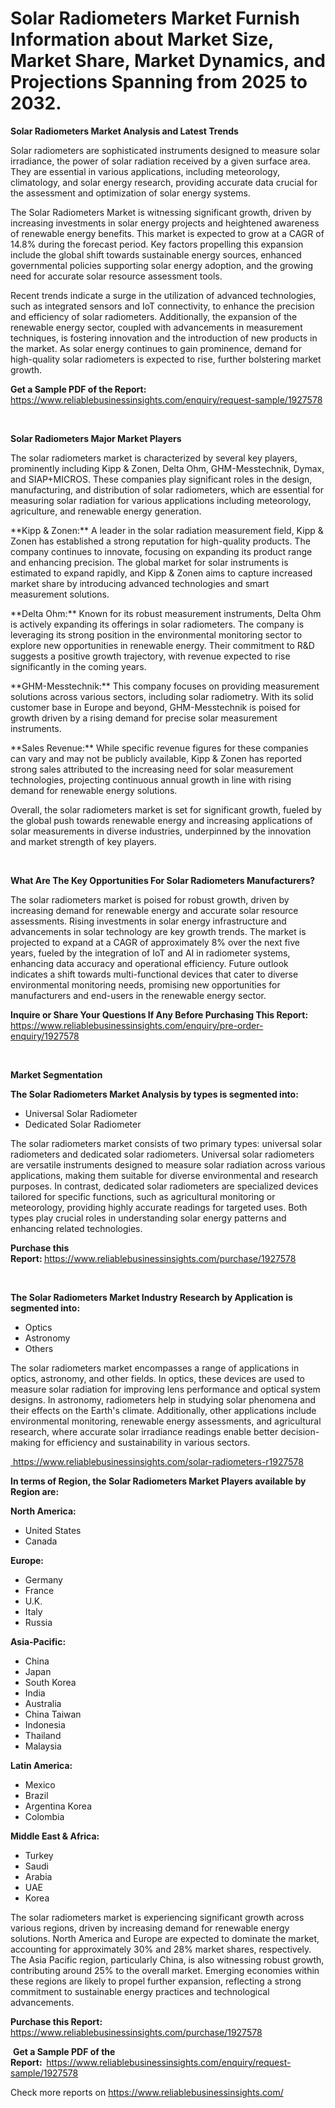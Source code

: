 <p><h1>Solar Radiometers Market Furnish Information about Market Size, Market Share, Market Dynamics, and Projections Spanning from 2025 to 2032.</h1></p><p><strong>Solar Radiometers Market Analysis and Latest Trends</strong></p>
<p><p>Solar radiometers are sophisticated instruments designed to measure solar irradiance, the power of solar radiation received by a given surface area. They are essential in various applications, including meteorology, climatology, and solar energy research, providing accurate data crucial for the assessment and optimization of solar energy systems.</p><p>The Solar Radiometers Market is witnessing significant growth, driven by increasing investments in solar energy projects and heightened awareness of renewable energy benefits. This market is expected to grow at a CAGR of 14.8% during the forecast period. Key factors propelling this expansion include the global shift towards sustainable energy sources, enhanced governmental policies supporting solar energy adoption, and the growing need for accurate solar resource assessment tools. </p><p>Recent trends indicate a surge in the utilization of advanced technologies, such as integrated sensors and IoT connectivity, to enhance the precision and efficiency of solar radiometers. Additionally, the expansion of the renewable energy sector, coupled with advancements in measurement techniques, is fostering innovation and the introduction of new products in the market. As solar energy continues to gain prominence, demand for high-quality solar radiometers is expected to rise, further bolstering market growth.</p></p>
<p><strong>Get a Sample PDF of the Report:&nbsp;</strong> <a href="https://www.reliablebusinessinsights.com/enquiry/request-sample/1927578?utm_campaign=1117&utm_medium=2&utm_source=Github&utm_content=ia&utm_term=15012025&utm_id=solar-radiometers">https://www.reliablebusinessinsights.com/enquiry/request-sample/1927578</a></p>
<p>&nbsp;</p>
<p><strong>Solar Radiometers Major Market Players</strong></p>
<p><p>The solar radiometers market is characterized by several key players, prominently including Kipp & Zonen, Delta Ohm, GHM-Messtechnik, Dymax, and SIAP+MICROS. These companies play significant roles in the design, manufacturing, and distribution of solar radiometers, which are essential for measuring solar radiation for various applications including meteorology, agriculture, and renewable energy generation.</p><p>**Kipp & Zonen:** A leader in the solar radiation measurement field, Kipp & Zonen has established a strong reputation for high-quality products. The company continues to innovate, focusing on expanding its product range and enhancing precision. The global market for solar instruments is estimated to expand rapidly, and Kipp & Zonen aims to capture increased market share by introducing advanced technologies and smart measurement solutions.</p><p>**Delta Ohm:** Known for its robust measurement instruments, Delta Ohm is actively expanding its offerings in solar radiometers. The company is leveraging its strong position in the environmental monitoring sector to explore new opportunities in renewable energy. Their commitment to R&D suggests a positive growth trajectory, with revenue expected to rise significantly in the coming years.</p><p>**GHM-Messtechnik:** This company focuses on providing measurement solutions across various sectors, including solar radiometry. With its solid customer base in Europe and beyond, GHM-Messtechnik is poised for growth driven by a rising demand for precise solar measurement instruments. </p><p>**Sales Revenue:** While specific revenue figures for these companies can vary and may not be publicly available, Kipp & Zonen has reported strong sales attributed to the increasing need for solar measurement technologies, projecting continuous annual growth in line with rising demand for renewable energy solutions.</p><p>Overall, the solar radiometers market is set for significant growth, fueled by the global push towards renewable energy and increasing applications of solar measurements in diverse industries, underpinned by the innovation and market strength of key players.</p></p>
<p>&nbsp;</p>
<p><strong>What Are The Key Opportunities For Solar Radiometers Manufacturers?</strong></p>
<p><p>The solar radiometers market is poised for robust growth, driven by increasing demand for renewable energy and accurate solar resource assessments. Rising investments in solar energy infrastructure and advancements in solar technology are key growth trends. The market is projected to expand at a CAGR of approximately 8% over the next five years, fueled by the integration of IoT and AI in radiometer systems, enhancing data accuracy and operational efficiency. Future outlook indicates a shift towards multi-functional devices that cater to diverse environmental monitoring needs, promising new opportunities for manufacturers and end-users in the renewable energy sector.</p></p>
<p><strong>Inquire or Share Your Questions If Any Before Purchasing This Report:</strong> <a href="https://www.reliablebusinessinsights.com/enquiry/pre-order-enquiry/1927578?utm_campaign=1117&utm_medium=2&utm_source=Github&utm_content=ia&utm_term=15012025&utm_id=solar-radiometers">https://www.reliablebusinessinsights.com/enquiry/pre-order-enquiry/1927578</a></p>
<p>&nbsp;</p>
<p><strong>Market Segmentation</strong></p>
<p><strong>The Solar Radiometers Market Analysis by types is segmented into:</strong></p>
<p><ul><li>Universal Solar Radiometer</li><li>Dedicated Solar Radiometer</li></ul></p>
<p><p>The solar radiometers market consists of two primary types: universal solar radiometers and dedicated solar radiometers. Universal solar radiometers are versatile instruments designed to measure solar radiation across various applications, making them suitable for diverse environmental and research purposes. In contrast, dedicated solar radiometers are specialized devices tailored for specific functions, such as agricultural monitoring or meteorology, providing highly accurate readings for targeted uses. Both types play crucial roles in understanding solar energy patterns and enhancing related technologies.</p></p>
<p><strong>Purchase this Report:&nbsp;</strong><a href="https://www.reliablebusinessinsights.com/purchase/1927578?utm_campaign=1117&utm_medium=2&utm_source=Github&utm_content=ia&utm_term=15012025&utm_id=solar-radiometers">https://www.reliablebusinessinsights.com/purchase/1927578</a></p>
<p>&nbsp;</p>
<p><strong>The Solar Radiometers Market Industry Research by Application is segmented into:</strong></p>
<p><ul><li>Optics</li><li>Astronomy</li><li>Others</li></ul></p>
<p><p>The solar radiometers market encompasses a range of applications in optics, astronomy, and other fields. In optics, these devices are used to measure solar radiation for improving lens performance and optical system designs. In astronomy, radiometers help in studying solar phenomena and their effects on the Earth's climate. Additionally, other applications include environmental monitoring, renewable energy assessments, and agricultural research, where accurate solar irradiance readings enable better decision-making for efficiency and sustainability in various sectors.</p></p>
<p><a href="https://www.reliablebusinessinsights.com/solar-radiometers-r1927578?utm_campaign=1117&utm_medium=2&utm_source=Github&utm_content=ia&utm_term=15012025&utm_id=solar-radiometers">&nbsp;https://www.reliablebusinessinsights.com/solar-radiometers-r1927578</a></p>
<p><strong>In terms of Region, the Solar Radiometers Market Players available by Region are:</strong></p>
<p>
    <p> <strong> North America: </strong>
        <ul>
            <li>United States</li>
            <li>Canada</li>
        </ul>
        </p> 
    <p> <strong> Europe: </strong>
        <ul>
            <li>Germany</li>
            <li>France</li>
            <li>U.K.</li>
            <li>Italy</li>
            <li>Russia</li>
        </ul>
        </p> 
    <p> <strong> Asia-Pacific: </strong>
        <ul>
            <li>China</li>
            <li>Japan</li>
            <li>South Korea</li>
            <li>India</li>
            <li>Australia</li>
            <li>China Taiwan</li>
            <li>Indonesia</li>
            <li>Thailand</li>
            <li>Malaysia</li>
        </ul>
        </p> 
    <p> <strong> Latin America: </strong>
        <ul>
            <li>Mexico</li>
            <li>Brazil</li>
            <li>Argentina Korea</li>
            <li>Colombia</li>
        </ul>
        </p> 
    <p> <strong> Middle East & Africa: </strong>
        <ul>
            <li>Turkey</li>
            <li>Saudi</li>
            <li>Arabia</li>
            <li>UAE</li>
            <li>Korea</li>
        </ul>
    </p>
    </p>
<p><p>The solar radiometers market is experiencing significant growth across various regions, driven by increasing demand for renewable energy solutions. North America and Europe are expected to dominate the market, accounting for approximately 30% and 28% market shares, respectively. The Asia Pacific region, particularly China, is also witnessing robust growth, contributing around 25% to the overall market. Emerging economies within these regions are likely to propel further expansion, reflecting a strong commitment to sustainable energy practices and technological advancements.</p></p>
<p><strong>Purchase this Report: </strong><a href="https://www.reliablebusinessinsights.com/purchase/1927578?utm_campaign=1117&utm_medium=2&utm_source=Github&utm_content=ia&utm_term=15012025&utm_id=solar-radiometers">https://www.reliablebusinessinsights.com/purchase/1927578</a></p>
<p>&nbsp;<strong>Get a Sample PDF of the Report:&nbsp;&nbsp;</strong><a href="https://www.reliablebusinessinsights.com/enquiry/request-sample/1927578?utm_campaign=1117&utm_medium=2&utm_source=Github&utm_content=ia&utm_term=15012025&utm_id=solar-radiometers">https://www.reliablebusinessinsights.com/enquiry/request-sample/1927578</a></p>
<p><strong></strong></p>
<p>Check more reports on <a href="https://www.reliablebusinessinsights.com/?utm_campaign=1117&utm_medium=2&utm_source=Github&utm_content=ia&utm_term=15012025&utm_id=solar-radiometers">https://www.reliablebusinessinsights.com/</a></p>